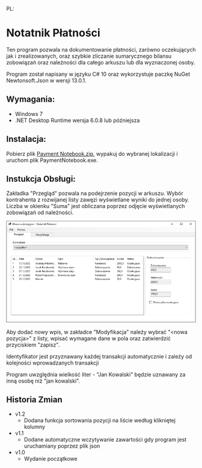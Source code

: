 PL:

# Notatnik Płatności
Ten program pozwala na dokumentowanie płatności, zarówno oczekujących jak i zrealizowanych, oraz szybkie zliczanie sumarycznego bilansu zobowiązań oraz należności dla całego arkuszu lub dla wyznaczonej osoby.

Program został napisany w języku C# 10 oraz wykorzystuje paczkę NuGet Newtonsoft.Json w wersji 13.0.1.

## Wymagania:
- Windows 7
- .NET Desktop Runtime wersja 6.0.8 lub późniejsza

## Instalacja:
Pobierz plik [Payment Notebook.zip](https://github.com/PiotrMatczak/PaymentNotebook/blob/main/Payment%20Notebook.zip), wypakuj do wybranej lokalizacji i uruchom plik PaymentNotebook.exe. 

## Instukcja Obsługi:
Zakładka "Przegląd" pozwala na podejrzenie pozycji w arkuszu. Wybór kontrahenta z rozwijanej listy zawęzi wyświetlane wyniki do jednej osoby.
Liczba w okienku "Suma" jest obliczana poprzez odjęcie wyświetlanych zobowiązań od należności.

![Overview_tab](Screenshot1.png)

Aby dodać nowy wpis, w zakładce "Modyfikacja" należy wybrać "\<nowa pozycja\>" z listy, wpisać wymagane dane w pola oraz zatwierdzić przyciskiem "zapisz".

Identyfikator jest przyznawany każdej transakcji automatycznie i zależy od kolejności wprowadzanych transakcji

Program uwzględnia wielkość liter - "Jan Kowalski" będzie uznawany za inną osobę niż "jan kowalski".

## Historia Zmian
- v1.2
    - Dodana funkcja sortowania pozycji na liście według klikniętej kolumny
- v1.1
    - Dodane automatyczne wczytywanie zawartości gdy program jest uruchamiany poprzez plik json
- v1.0
    - Wydanie początkowe

